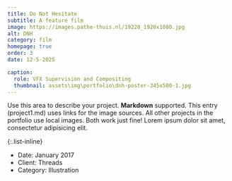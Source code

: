 ```yaml
---
title: Do Not Hesitate
subtitle: A feature film
image: https://images.pathe-thuis.nl/19228_1920x1080.jpg
alt: DNH
category: film
homepage: true
order: 3
date: 12-5-2025

caption:
  role: VFX Supervision and Compositing
  thumbnail: assets\img\portfolio\dnh-poster-345x500-1.jpg
---
```


Use this area to describe your project. **Markdown** supported. This entry (project1.md) uses links for the image sources. All other projects in the portfolio use local images. Both work just fine! Lorem ipsum dolor sit amet, consectetur adipisicing elit.

{:.list-inline}

- Date: January 2017
- Client: Threads
- Category: Illustration
